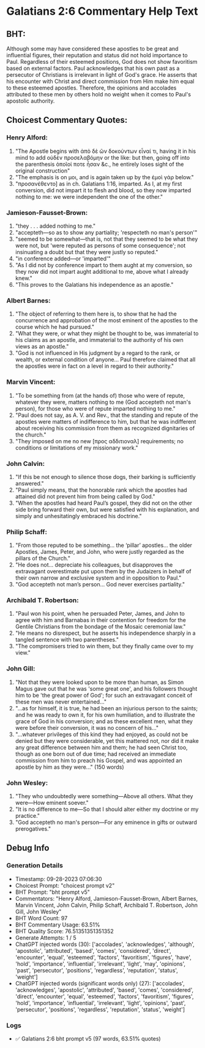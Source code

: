 # Galatians 2:6 Commentary Help Text

## BHT:
Although some may have considered these apostles to be great and influential figures, their reputation and status did not hold importance to Paul. Regardless of their esteemed positions, God does not show favoritism based on external factors. Paul acknowledges that his own past as a persecutor of Christians is irrelevant in light of God's grace. He asserts that his encounter with Christ and direct commission from Him make him equal to these esteemed apostles. Therefore, the opinions and accolades attributed to these men by others hold no weight when it comes to Paul's apostolic authority.

## Choicest Commentary Quotes:
### Henry Alford:
1. "The Apostle begins with ἀπὸ δὲ ῶν δοκούντων εἶναί τι, having it in his mind to add οὐδὲν προσελαβόμην or the like: but then, going off into the parenthesis ὁποῖοί ποτε ἦσαν &c., he entirely loses sight of the original construction"
2. "The emphasis is on μοι, and is again taken up by the ἐμοὶ γάρ below."
3. "προσανέθεντο] as in ch. Galatians 1:16, imparted. As I, at my first conversion, did not impart it to flesh and blood, so they now imparted nothing to me: we were independent the one of the other."

### Jamieson-Fausset-Brown:
1. "they . . . added nothing to me."
2. "accepteth—so as to show any partiality; 'respecteth no man's person'"
3. "seemed to be somewhat—that is, not that they seemed to be what they were not, but 'were reputed as persons of some consequence'; not insinuating a doubt but that they were justly so reputed."
4. "in conference added—or 'imparted'"
5. "As I did not by conference impart to them aught at my conversion, so they now did not impart aught additional to me, above what I already knew."
6. "This proves to the Galatians his independence as an apostle."

### Albert Barnes:
1. "The object of referring to them here is, to show that he had the concurrence and approbation of the most eminent of the apostles to the course which he had pursued."
2. "What they were, or what they might be thought to be, was immaterial to his claims as an apostle, and immaterial to the authority of his own views as an apostle."
3. "God is not influenced in His judgment by a regard to the rank, or wealth, or external condition of anyone... Paul therefore claimed that all the apostles were in fact on a level in regard to their authority."

### Marvin Vincent:
1. "To be something from (at the hands of) those who were of repute, whatever they were, matters nothing to me (God accepteth not man's person), for those who were of repute imparted nothing to me."
2. "Paul does not say, as A. V. and Rev., that the standing and repute of the apostles were matters of indifference to him, but that he was indifferent about receiving his commission from them as recognized dignitaries of the church."
3. "They imposed on me no new [προς αδδιτιοναλ] requirements; no conditions or limitations of my missionary work."

### John Calvin:
1. "If this be not enough to silence those dogs, their barking is sufficiently answered."
2. "Paul simply means, that the honorable rank which the apostles had attained did not prevent him from being called by God."
3. "When the apostles had heard Paul’s gospel, they did not on the other side bring forward their own, but were satisfied with his explanation, and simply and unhesitatingly embraced his doctrine."

### Philip Schaff:
1. "From those reputed to be something... the ‘pillar’ apostles... the older Apostles, James, Peter, and John, who were justly regarded as the pillars of the Church." 
2. "He does not... depreciate his colleagues, but disapproves the extravagant overestimate put upon them by the Judaizers in behalf of their own narrow and exclusive system and in opposition to Paul."
3. "God accepteth not man’s person... God never exercises partiality."

### Archibald T. Robertson:
1. "Paul won his point, when he persuaded Peter, James, and John to agree with him and Barnabas in their contention for freedom for the Gentile Christians from the bondage of the Mosaic ceremonial law."
2. "He means no disrespect, but he asserts his independence sharply in a tangled sentence with two parentheses."
3. "The compromisers tried to win them, but they finally came over to my view."

### John Gill:
1. "Not that they were looked upon to be more than human, as Simon Magus gave out that he was 'some great one', and his followers thought him to be 'the great power of God'; for such an extravagant conceit of these men was never entertained..."
2. "...as for himself, it is true, he had been an injurious person to the saints; and he was ready to own it, for his own humiliation, and to illustrate the grace of God in his conversion; and as these excellent men, what they were before their conversion, it was no concern of his..."
3. "...whatever privileges of this kind they had enjoyed, as could not be denied but they were considerable, yet this mattered not, nor did it make any great difference between him and them; he had seen Christ too, though as one born out of due time; had received an immediate commission from him to preach his Gospel, and was appointed an apostle by him as they were..." (150 words)

### John Wesley:
1. "They who undoubtedly were something—Above all others. What they were—How eminent soever."
2. "It is no difference to me—So that I should alter either my doctrine or my practice."
3. "God accepteth no man's person—For any eminence in gifts or outward prerogatives."


## Debug Info
### Generation Details
- Timestamp: 09-28-2023 07:06:30
- Choicest Prompt: "choicest prompt v2"
- BHT Prompt: "bht prompt v5"
- Commentators: "Henry Alford, Jamieson-Fausset-Brown, Albert Barnes, Marvin Vincent, John Calvin, Philip Schaff, Archibald T. Robertson, John Gill, John Wesley"
- BHT Word Count: 97
- BHT Commentary Usage: 63.51%
- BHT Quality Score: 76.51351351351352
- Generate Attempts: 1 / 5
- ChatGPT injected words (30):
	['accolades', 'acknowledges', 'although', 'apostolic', 'attributed', 'based', 'comes', 'considered', 'direct', 'encounter', 'equal', 'esteemed', 'factors', 'favoritism', 'figures', 'have', 'hold', 'importance', 'influential', 'irrelevant', 'light', 'may', 'opinions', 'past', 'persecutor', 'positions', 'regardless', 'reputation', 'status', 'weight']
- ChatGPT injected words (significant words only) (27):
	['accolades', 'acknowledges', 'apostolic', 'attributed', 'based', 'comes', 'considered', 'direct', 'encounter', 'equal', 'esteemed', 'factors', 'favoritism', 'figures', 'hold', 'importance', 'influential', 'irrelevant', 'light', 'opinions', 'past', 'persecutor', 'positions', 'regardless', 'reputation', 'status', 'weight']

### Logs
- ✅ Galatians 2:6 bht prompt v5 (97 words, 63.51% quotes)